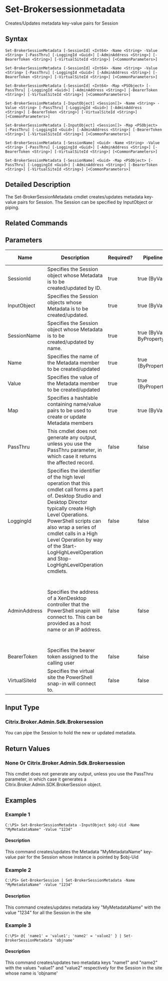 ﻿
# Set-Brokersessionmetadata
Creates/Updates metadata key-value pairs for Session
## Syntax
```
Set-BrokerSessionMetadata [-SessionId] <Int64> -Name <String> -Value <String> [-PassThru] [-LoggingId <Guid>] [-AdminAddress <String>] [-BearerToken <String>] [-VirtualSiteId <String>] [<CommonParameters>]

Set-BrokerSessionMetadata [-SessionId] <Int64> -Name <String> -Value <String> [-PassThru] [-LoggingId <Guid>] [-AdminAddress <String>] [-BearerToken <String>] [-VirtualSiteId <String>] [<CommonParameters>]

Set-BrokerSessionMetadata [-SessionId] <Int64> -Map <PSObject> [-PassThru] [-LoggingId <Guid>] [-AdminAddress <String>] [-BearerToken <String>] [-VirtualSiteId <String>] [<CommonParameters>]

Set-BrokerSessionMetadata [-InputObject] <Session[]> -Name <String> -Value <String> [-PassThru] [-LoggingId <Guid>] [-AdminAddress <String>] [-BearerToken <String>] [-VirtualSiteId <String>] [<CommonParameters>]

Set-BrokerSessionMetadata [-InputObject] <Session[]> -Map <PSObject> [-PassThru] [-LoggingId <Guid>] [-AdminAddress <String>] [-BearerToken <String>] [-VirtualSiteId <String>] [<CommonParameters>]

Set-BrokerSessionMetadata [-SessionName] <Guid> -Name <String> -Value <String> [-PassThru] [-LoggingId <Guid>] [-AdminAddress <String>] [-BearerToken <String>] [-VirtualSiteId <String>] [<CommonParameters>]

Set-BrokerSessionMetadata [-SessionName] <Guid> -Map <PSObject> [-PassThru] [-LoggingId <Guid>] [-AdminAddress <String>] [-BearerToken <String>] [-VirtualSiteId <String>] [<CommonParameters>]
```
## Detailed Description
The Set-BrokerSessionMetadata cmdlet creates/updates metadata key-value pairs for Session. The Session can be specified by InputObject or piping.


## Related Commands

## Parameters
| Name   | Description | Required? | Pipeline Input | Default Value |
| --- | --- | --- | --- | --- |
| SessionId | Specifies the Session object whose Metadata is to be created/updated by ID. | true | true (ByValue) |  |
| InputObject | Specifies the Session objects whose Metadata is to be created/updated. | true | true (ByValue) |  |
| SessionName | Specifies the Session object whose Metadata is to be created/updated by name. | true | true (ByValue, ByPropertyName) |  |
| Name | Specifies the name of the Metadata member to be created/updated | true | true (ByPropertyName) |  |
| Value | Specifies the value of the Metadata member to be created/updated | true | true (ByPropertyName) |  |
| Map | Specifies a hashtable containing name/value pairs to be used to create or update Metadata members | true | true (ByValue) |  |
| PassThru | This cmdlet does not generate any output, unless you use the PassThru parameter, in which case it returns the affected record. | false | false | False |
| LoggingId | Specifies the identifier of the high level operation that this cmdlet call forms a part of. Desktop Studio and Desktop Director typically create High Level Operations. PowerShell scripts can also wrap a series of cmdlet calls in a High Level Operation by way of the Start-LogHighLevelOperation and Stop-LogHighLevelOperation cmdlets. | false | false |  |
| AdminAddress | Specifies the address of a XenDesktop controller that the PowerShell snapin will connect to. This can be provided as a host name or an IP address. | false | false | Localhost. Once a value is provided by any cmdlet, this value will become the default. |
| BearerToken | Specifies the bearer token assigned to the calling user | false | false |  |
| VirtualSiteId | Specifies the virtual site the PowerShell snap-in will connect to. | false | false |  |

## Input Type

### Citrix.Broker.Admin.Sdk.Brokersession
You can pipe the Session to hold the new or updated metadata.
## Return Values

### None Or Citrix.Broker.Admin.Sdk.Brokersession
This cmdlet does not generate any output, unless you use the PassThru parameter, in which case it generates a Citrix.Broker.Admin.SDK.BrokerSession object.
## Examples

### Example 1
```
C:\PS> Set-BrokerSessionMetadata -InputObject $obj-Uid -Name "MyMetadataName" -Value "1234"
```
#### Description
This command creates/updates the Metadata "MyMetadataName" key-value pair for the Session whose instance is pointed by \$obj-Uid
### Example 2
```
C:\PS> Get-BrokerSession | Set-BrokerSessionMetadata -Name "MyMetadataName" -Value "1234"
```
#### Description
This command creates/updates metadata key "MyMetadataName" with the value "1234" for all the Session in the site
### Example 3
```
C:\PS> @{ 'name1' = 'value1'; 'name2' = 'value2' } | Set-BrokerSessionMetadata 'objname'
```
#### Description
This command creates/updates two metadata keys "name1" and "name2" with the values "value1" and "value2" respectively for the Session in the site whose name is 'objname'
